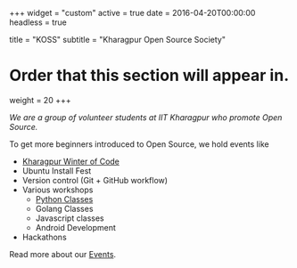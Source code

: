 +++
widget = "custom"
active = true
date = 2016-04-20T00:00:00
headless = true

title = "KOSS"
subtitle = "Kharagpur Open Source Society"

# Order that this section will appear in.
weight = 20
+++

*We are a group of volunteer students at IIT Kharagpur who promote Open Source.*

To get more beginners introduced to Open Source, we hold events like

 - [Kharagpur Winter of Code](/docs/events/kwoc)
 - Ubuntu Install Fest
 - Version control (Git + GitHub workflow)
 - Various workshops
   - [Python Classes](/docs/events/python-classes)
   - Golang Classes
   - Javascript classes
   - Android Development
 - Hackathons

Read more about our [Events](/docs/events).
